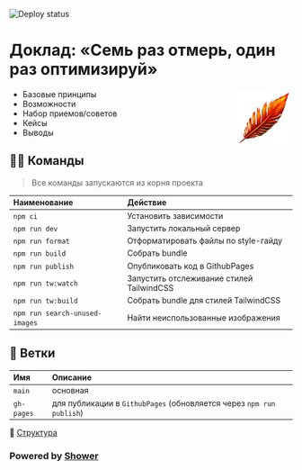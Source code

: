 ![Deploy status](https://github.com/d-rusakov-wp/perf/actions/workflows/deploy.yml/badge.svg?branch=main&event=push)

# Доклад: «Семь раз отмерь, один раз оптимизируй»

<img align="right" src="./themes/tw/images/logo.png" width="100" height="100" alt="Логотип" title="Логотип">

- Базовые принципы
- Возможности
- Набор приемов/советов
- Кейсы
- Выводы

## 🐱‍💻 Команды

> Все команды запускаются из корня проекта

| Наименование                   | Действие                                  |
| :----------------------------- | :---------------------------------------- |
| `npm ci`                       | Установить зависимости                    |
| `npm run dev`                  | Запустить локальный сервер                |
| `npm run format`               | Отформатировать файлы по style-гайду      |
| `npm run build`                | Собрать bundle                            |
| `npm run publish`              | Опубликовать код в GithubPages            |
| `npm run tw:watch`             | Запустить отслеживание стилей TailwindCSS |
| `npm run tw:build`             | Собрать bundle для стилей TailwindCSS     |
| `npm run search-unused-images` | Найти неиспользованные изображения        |

## 🌿 Ветки

| Имя        | Описание                                                             |
| :--------- | :------------------------------------------------------------------- |
| `main`     | основная                                                             |
| `gh-pages` | для публикации в `GithubPages` (обновляется через `npm run publish`) |

📖 [Структура](./docs/structure.md)

### Powered by [Shower](https://github.com/shower/shower)
